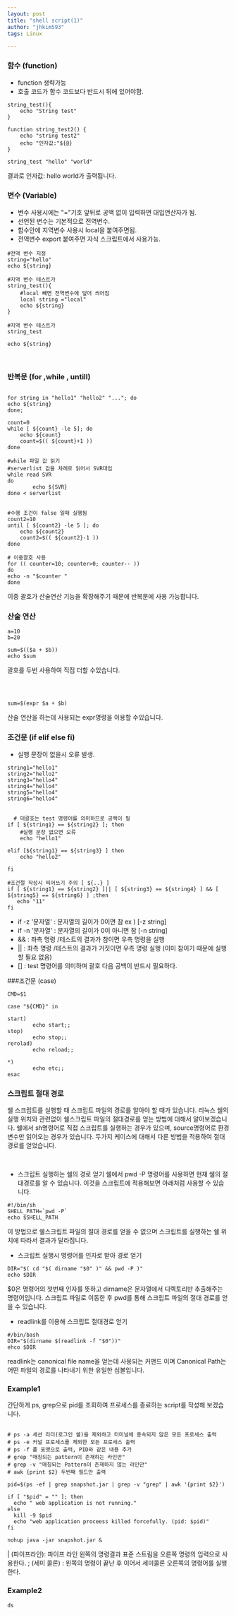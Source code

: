 ```yaml
---
layout: post
title: "shell script(1)"
author: "jhkim593"
tags: Linux

---
```



### 함수 (function)
- function 생략가능
- 호출 코드가 함수 코드보다 반드시 뒤에 있어야함.

~~~shell
string_test(){
	echo "String test"
}

function string_test2() {
	echo "string test2"
	echo "인자값:"${@}
}

string_test "hello" "world"
~~~

결과로 인자값: hello world가 출력됩니다.

### 변수 (Variable)
- 변수 사용시에는 "="기호 앞뒤로 공백 없이 입력하면 대입연산자가 됨.
- 선언된 변수는 기본적으로 전역변수.
- 함수안에 지역변수 사용시 local을 붙여주면됨.
- 전역변수 export 붙여주면 자식 스크립트에서 사용가능.

~~~shell
#전역 변수 지정
string="hello"
echo ${string}

#지역 변수 테스트가
string_test(){
	#local 빼면 전역변수에 덮어 씌어짐
	local string ="local"
	echo ${string}
}

#지역 변수 테스트가
string_test

echo ${string}

~~~

<br>

### 반복문 (for ,while , untill)

~~~shell

for string in "hello1" "hello2" "..."; do
echo ${string}
done;

count=0
while [ ${count} -le 5]; do
	echo ${count}
	count=$(( ${count}+1 ))
done

#while 파일 값 읽기
#serverlist 값을 차례로 읽어서 SVR대입
while read SVR
do
        echo ${SVR}
done < serverlist


#수행 조건이 false 일때 실행됨
count2=10
until [ ${count2} -le 5 ]; do
    echo ${count2}
    count2=$(( ${count2}-1 ))
done

# 이중괄호 사용
for (( counter=10; counter>0; counter-- ))
do
echo -n "$counter "
done
~~~

이중 괄호가 산술연산 기능을 확장해주기 때문에 반복문에 사용 가능합니다.

### 산술 연산


~~~shell
a=10
b=20

sum=$(($a + $b))
echo $sum
~~~
괄호를 두번 사용하여 직접 더할 수있습니다.

<br>


~~~shell

sum=$(expr $a + $b)
~~~

산술 연산을 하는데 사용되는 expr명령을 이용할 수있습니다.




### 조건문 (if elif else fi)
- 실행 문장이 없을시 오류 발생.

~~~shell
string1="hello1"
string2="hello2"
string3="hello4"
string4="hello4"
string5="hello4"
string6="hello4"


  # 대괄호는 test 명령어를 의미하므로 공백이 필
if [ ${string1} == ${string2} ]; then
	#실행 문장 없으면 오류
	echo "hello1"

elif [${string1} == ${string3} ] then
	echo "hello2"

fi

#조건절 작성시 띄어쓰기 주의 [ ${..} ]
if [ ${string1} == ${string2} ]|| [ ${string3} == ${string4} ] && [ ${string5} == ${string6} ] ;then
   echo "11"
fi
~~~

- if -z '문자열' : 문자열의 길이가 0이면 참  ex ) [-z string]
- if -n '문자열' : 문자열의 길이가 0이 아니면 참 [-n string]
- && : 좌측 명령 /테스트의 결과가 참이면 우측 명령을 실행
- || : 좌측 명령 /테스트의 결과가 거짓이면 우측 명령 실행 (이미 참이기 때문에 실행 할 필요 없음)
- [] : test 명령어를 의미하며 괄호 다음 공백이 반드시 필요하다.

###조건문 (case)
~~~shell
CMD=$1

case "${CMD}" in

start)
        echo start;;
stop)
        echo stop;;
rerolad)
        echo reload;;

*)
        echo etc;;
esac

~~~



### 스크립트 절대 경로
쉘 스크립트를 실행할 때 스크립트 파일의 경로를 알아야 할 때가 있습니다. 리눅스 쉘의 실행 위치와 관련없이 쉘스크립트 파일의 절대경로를 얻는 방법에 대해서 알아보겠습니다. 쉘에서 sh명령어로 직접 스크립트를 실행하는 경우가 있으며, source명령어로 환경변수만 읽어오는 경우가 있습니다. 두가지 케이스에 대해서 다른 방법을 적용하여 절대경로를 얻었습니다.

<br>

- 스크립트 실행하는 쉘의 경로 얻기
쉘에서 pwd -P 명령어를 사용하면 현재 쉘의 절대경로를 알 수 있습니다. 이것을 스크립트에 적용해보면 아래처럼 사용할 수 있습니다.

~~~shell
#!/bin/sh
SHELL_PATH=`pwd -P`
echo $SHELL_PATH
~~~

이 방법으로 쉘스크립트 파일의 절대 경로를 얻을 수 없으며 스크립트를 실행하는 쉘 위치에 따라서 결과가 달라집니다.

- 스크립트 실행시 명령어를 인자로 받아 경로 얻기

~~~shell
DIR="$( cd "$( dirname "$0" )" && pwd -P )"
echo $DIR
~~~

$0은 명령어의 첫번째 인자를 뜻하고 dirname은 문자열에서 디렉토리만 추출해주는 명령어입니다.
스크립트 파일로 이동한 후 pwd를 통해 스크립트 파일의 절대 경로를 얻을 수 있습니다.


- readlink를 이용해 스크립트 절대경로 얻기
~~~shell
#/bin/bash
DIR="$(dirname $(readlink -f "$0"))"
ehco $DIR
~~~
readlink는 canonical file name을 얻는데 사용되는 커맨드 이며 Canonical Path는 어떤 파일의 경로를 나타내기 위한 유일한 심볼입니다.


### Example1
간단하게 ps, grep으로 pid를 조회하여 프로세스를 종료하는 script를 작성해 보겠습니다.

~~~shell

# ps -a 세션 리더(로그인 쉘)을 제외하고 터미널에 종속되지 않은 모든 프로세스 출력
# ps -e 커널 프로세스를 제외한 모든 프로세스 출력
# ps -f 풀 포맷으로 출력, PID와 같은 내용 추가
# grep "매칭되는 pattern이 존재하는 라인만"
# grep -v "매칭되는 Pattern이 존재하지 않는 라인만"
# awk {print $2} 두번째 필드만 출력

pid=$(ps -ef | grep snapshot.jar | grep -v "grep" | awk '{print $2}')

if [ "$pid" = "" ]; then
  echo " web application is not running."
else
  kill -9 $pid
  echo "web application proceess killed forcefully. (pid: $pid)"
fi

nohup java -jar snapshot.jar &

~~~

| (파이프라인): 파이프 라인 왼쪽의 명령결과 표준 스트림을 오른쪽 명령의 입력으로 사용한다.
; (세미 콜론) : 왼쪽의 명령이 끝난 후 이어서 세미콜론 오른쪽의 명령어를 실행한다.


### Example2

~~~shell
ds
~~~

